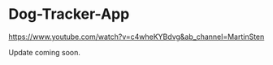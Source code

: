 # Dog-Tracker-App
https://www.youtube.com/watch?v=c4wheKYBdvg&ab_channel=MartinSten

Update coming soon.
